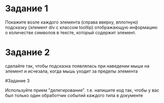 # Задание 1

Покажите возле каждого элемента (справа вверху, вплотную) подсказку (элемент div с классом tooltip) отображающую информацию о количестве символов в тексте, который содержит элемент.

# Задание 2

сделайте так, чтобы подсказка появлялась при наведении мыши на элемент и исчезала, когда мышь уходит за пределы элемента

#Задание 3

Используйте прием "делегирование". т.е. напишите код так, чтобы у вас был только один обработчик событий каждого типа в документе
